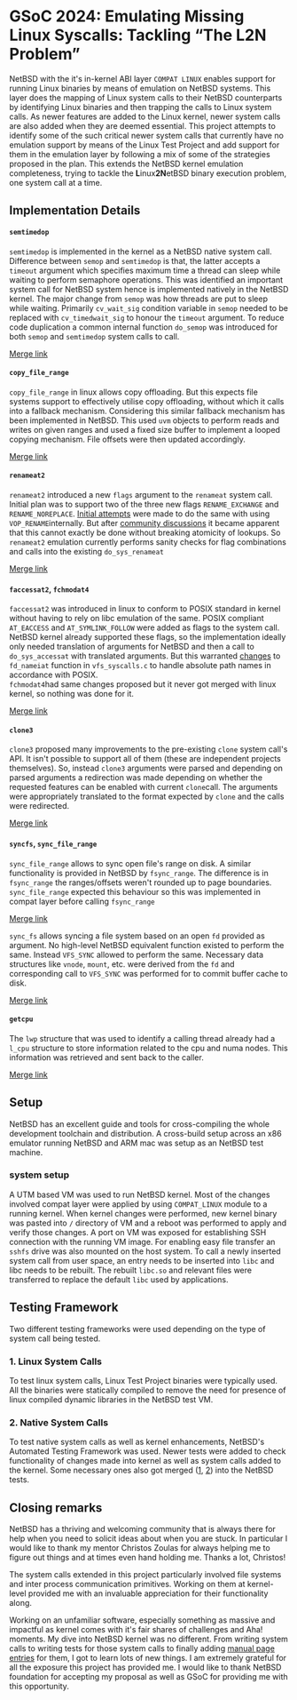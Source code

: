 # GSoC 2024: Emulating Missing Linux Syscalls: Tackling “The L2N Problem”

NetBSD with the it's in-kernel ABI layer `COMPAT LINUX` enables support for running Linux binaries by means of emulation on NetBSD systems. This layer does the mapping of Linux system calls to their NetBSD counterparts by identifying Linux binaries and then trapping the calls to Linux system calls. As newer features are added to the Linux kernel, newer system calls are also added when they are deemed essential. This project attempts to identify some of the such critical newer system calls that currently have no emulation support by means of the Linux Test Project and add support for them in the emulation layer by following a mix of some of the strategies proposed in the plan. This extends the NetBSD kernel emulation completeness, trying to tackle the **L**inux**2N**etBSD binary execution problem, one system call at a time.


## Implementation Details

#### `semtimedop` 
`semtimedop` is implemented in the kernel as a NetBSD native system call. Difference between `semop` and `semtimedop` is that, the latter accepts a `timeout` argument which specifies maximum time a thread can sleep while waiting to perform semaphore operations. This was identified an important system call for NetBSD system hence is implemented natively in the NetBSD kernel. The major change from `semop` was how threads are put to sleep while waiting. Primarily `cv_wait_sig` condition variable in `semop` needed to be replaced with `cv_timedwait_sig` to honour the `timeout` argument. To reduce code duplication a common internal function `do_semop` was introduced for both `semop` and `semtimedop` system calls to call.

[Merge link](https://github.com/NetBSD/src/commit/ae03c1998c29b7b9ee911838ae495a26c5080cc4) 
#### `copy_file_range`
`copy_file_range` in linux allows copy offloading. But this expects file systems support to effectively utilise copy offloading, without which it calls into a fallback mechanism. Considering this similar fallback mechanism has been implemented in NetBSD. This used `uvm` objects to perform reads and writes on given ranges and used a fixed size buffer to implement a looped copying mechanism. File offsets were then updated accordingly.

[Merge link](https://github.com/NetBSD/src/commit/a3740e150a4bea0d03e70539dc6fe36956b72c38) 
#### `renameat2`
`renameat2` introduced a new `flags` argument to the `renameat` system call. Initial plan was to support two of the three new flags `RENAME_EXCHANGE` and `RENAME_NOREPLACE`. [Initial attempts](https://github.com/coderaccords/gsoc24-netbsd-linux-emulation/commit/c5e5c235e3cf8ccfadef6bd25d1e4d30f0fea599) were made to do the same with using `VOP_RENAME`internally. But after [community discussions](https://mail-index.netbsd.org/tech-kern/2024/09/14/msg029727.html) it became apparent that this cannot exactly be done without breaking atomicity of lookups. So `renameat2` emulation currently performs sanity checks for flag combinations and calls into the existing `do_sys_renameat` 

[Merge link](https://github.com/NetBSD/src/commit/a3740e150a4bea0d03e70539dc6fe36956b72c38) 
#### `faccessat2`, `fchmodat4`
`faccessat2` was introduced in linux to conform to POSIX standard in kernel without having to rely on libc emulation of the same. POSIX compliant `AT_EACCESS` and `AT_SYMLINK_FOLLOW` were added as flags to the system call. NetBSD kernel already supported these flags, so the implementation ideally only needed translation of arguments for NetBSD and then a call to `do_sys_accessat` with translated arguments. But this warranted [changes](https://github.com/NetBSD/src/commit/b79b3edc5f00c2bdb48f07c66224e63db5538ec0) to `fd_nameiat` function in `vfs_syscalls.c` to handle absolute path names in accordance with POSIX.  
`fchmodat4`had same changes proposed but it never got merged with linux kernel, so nothing was done for it.

[Merge link](https://github.com/NetBSD/src/commit/bc9a9bdb0c4a566e89fca9e351af8f61e55e7823)
#### `clone3`
`clone3` proposed many improvements to the pre-existing `clone` system call's API. It isn't possible to support all of them (these are independent projects themselves). So, instead `clone3` arguments were parsed and depending on parsed arguments a redirection was made depending on whether the requested features can be enabled with current `clone`call. The arguments were appropriately translated to the format expected by `clone` and the calls were redirected.

[Merge link](https://github.com/NetBSD/src/commit/a3740e150a4bea0d03e70539dc6fe36956b72c38)
#### `syncfs`, `sync_file_range`
`sync_file_range` allows to sync open file's range on disk. A similar functionality is provided in NetBSD by `fsync_range`. The difference is in `fsync_range` the ranges/offsets weren't rounded up to page boundaries. `sync_file_range` expected this behaviour so this was implemented in compat layer before calling `fsync_range`

[Merge link](https://github.com/NetBSD/src/commit/a3740e150a4bea0d03e70539dc6fe36956b72c38)

`sync_fs` allows syncing a file system based on an open `fd` provided as argument. No high-level NetBSD equivalent function existed to perform the same. Instead `VFS_SYNC` allowed to perform the same. Necessary data structures like `vnode`, `mount`, etc. were derived from the `fd` and corresponding call to `VFS_SYNC` was performed for to commit buffer cache to disk. 

[Merge link](https://github.com/NetBSD/src/commit/a3740e150a4bea0d03e70539dc6fe36956b72c38#diff-2a1cf5dc3356dfc32b1044bf786b3491703509cc4a9d3b6bc61450bffec7c589)
#### `getcpu`
The `lwp` structure that was used to identify a calling thread already had a `l_cpu` structure to store information related to the cpu and numa nodes. This information was retrieved and sent back to the caller.

[Merge link](https://github.com/NetBSD/src/commit/bc9a9bdb0c4a566e89fca9e351af8f61e55e7823)

## Setup
NetBSD has an excellent guide and tools for cross-compiling the whole development toolchain and distribution. A cross-build setup across an x86 emulator running NetBSD and ARM mac was setup as an NetBSD test machine.
### system setup
A UTM based VM was used to run NetBSD kernel. Most of the changes involved compat layer were applied by using `COMPAT_LINUX` module to a running kernel. When kernel changes were performed, new kernel binary was pasted into `/` directory of VM and a reboot was performed to apply and verify those changes.
A port on VM was exposed for establishing SSH connection with the running VM image. For enabling easy file transfer an `sshfs` drive was also mounted on the host system.
To call a newly inserted system call from user space, an entry needs to be inserted into `libc` and libc needs to be rebuilt. The rebuilt `libc.so` and relevant files were transferred to replace the default `libc` used by applications.

## Testing Framework	
Two different testing frameworks were used depending on the type of system call being tested.
### 1. Linux System Calls
To test linux system calls, Linux Test Project binaries were typically used. All the binaries were statically compiled to remove the need for presence of linux compiled dynamic libraries in the NetBSD test VM.
### 2. Native System Calls
To test native system calls as well as kernel enhancements, NetBSD's Automated Testing Framework was used. Newer tests were added to check functionality of changes made into kernel as well as system calls added to the kernel. Some necessary ones also got merged ([1](https://github.com/NetBSD/src/commit/0c467abdbb0737153c4abfc97f20445a27cd6f6e), [2](https://github.com/NetBSD/src/commit/a46b73af2314aab2cdc4db84560bf9003cd5fc1b)) into the NetBSD tests. 

## Closing remarks
NetBSD has a thriving and welcoming community that is always there for help when you need to solicit ideas about when you are stuck. In particular I would like to thank my mentor Christos Zoulas for always helping me to figure out things and at times even hand holding me. Thanks a lot, Christos!

The system calls extended in this project particularly involved file systems and inter process communication primitives. Working on them at kernel-level provided me with an invaluable appreciation for their functionality along.

Working on an unfamiliar software, especially something as massive and impactful as kernel comes with it's fair shares of challenges and Aha! moments. My dive into NetBSD kernel was no different. From writing system calls to writing tests for those system calls to finally adding [manual page entries](https://github.com/NetBSD/src/commit/4d27234e8ccea503b22ce787da880843cc749a13) for them, I got to learn lots of new things. I am extremely grateful for all the exposure this project has provided me. I would like to thank NetBSD foundation for accepting my proposal as well as GSoC for providing me with this opportunity.



<!-- ## Appendix
This section contains tips to help someone get stated with setting up NetBSD and start hacking :)

### Following Will be added soon
#### VM Setup
1. SSH
2. SSHFS
#### Library Build

### testing
#### Native system calls
#### Linux compatibility system calls
1. Static compilation
2. Issue with file system support
 -->
